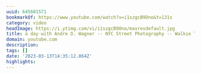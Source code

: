 ```yaml
---
uuid: 645601571
bookmarkOf: https://www.youtube.com/watch?v=i1szgcB9Ono&t=131s
category: video
headImage: https://i.ytimg.com/vi/i1szgcB9Ono/maxresdefault.jpg
title: a day with Andre D. Wagner -- NYC Street Photography -- Walkie Talkie ep. 16
domain: youtube.com
description: 
tags: []
date: '2023-03-13T14:35:12.864Z'
highlights: 
---
```




